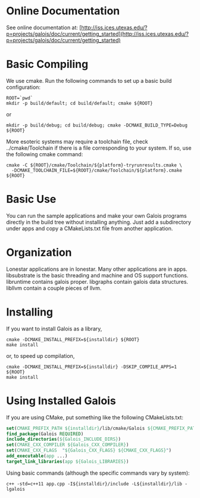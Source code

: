 Online Documentation
====================
See online documentation at:
 [http://iss.ices.utexas.edu/?p=projects/galois/doc/current/getting_started](http://iss.ices.utexas.edu/?p=projects/galois/doc/current/getting_started)


Basic Compiling
===============
We use cmake. Run the following commands to set up a basic build configuration:

```Shell
ROOT=`pwd`
mkdir -p build/default; cd build/default; cmake ${ROOT}
```

or

```Shell
mkdir -p build/debug; cd build/debug; cmake -DCMAKE_BUILD_TYPE=Debug ${ROOT}
```

More esoteric systems may require a toolchain file, check ../cmake/Toolchain
if there is a file corresponding to your system. If so, use the following
cmake command:

```Shell
cmake -C ${ROOT}/cmake/Toolchain/${platform}-tryrunresults.cmake \
  -DCMAKE_TOOLCHAIN_FILE=${ROOT}/cmake/Toolchain/${platform}.cmake ${ROOT}
```


Basic Use
=========
You can run the sample applications and make your own Galois programs directly
in the build tree without installing anything. Just add a subdirectory under
apps and copy a CMakeLists.txt file from another application.


Organization
============
Lonestar applications are in lonestar.
Many other applications are in apps.
libsubstrate is the basic threading and machine and OS support functions.
libruntime contains galois proper.
libgraphs contain galois data structures.
libllvm contain a couple pieces of llvm.


Installing
==========
If you want to install Galois as a library,

```Shell
cmake -DCMAKE_INSTALL_PREFIX=${installdir} ${ROOT}
make install
```

or, to speed up compilation,

```Shell
cmake -DCMAKE_INSTALL_PREFIX=${installdir} -DSKIP_COMPILE_APPS=1 ${ROOT}
make install
```


Using Installed Galois
======================
If you are using CMake, put something like the following CMakeLists.txt:

```CMake
set(CMAKE_PREFIX_PATH ${installdir}/lib/cmake/Galois ${CMAKE_PREFIX_PATH})
find_package(Galois REQUIRED)
include_directories(${Galois_INCLUDE_DIRS})
set(CMAKE_CXX_COMPILER ${Galois_CXX_COMPILER})
set(CMAKE_CXX_FLAGS  "${Galois_CXX_FLAGS} ${CMAKE_CXX_FLAGS}")
add_executable(app ...)
target_link_libraries(app ${Galois_LIBRARIES})
```

Using basic commands (although the specific commands vary by system):

```Shell
c++ -std=c++11 app.cpp -I${installdir}/include -L${installdir}/lib -lgalois
```
